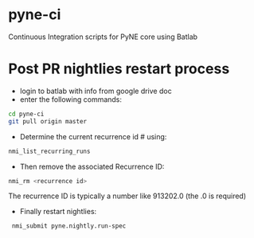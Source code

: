pyne-ci
=======

Continuous Integration scripts for PyNE core using Batlab

Post PR nightlies restart process
=================================

 - login to batlab with info from google drive doc
 - enter the following commands:
```sh
cd pyne-ci
git pull origin master
```
 - Determine the current recurrence id # using:
```sh
nmi_list_recurring_runs
```
 - Then remove the associated Recurrence ID:
```sh
nmi_rm <recurrence id>
```
The recurrence ID is typically a number like 913202.0 (the .0 is required)
 - Finally restart nightlies: 
```sh
 nmi_submit pyne.nightly.run-spec 
```

